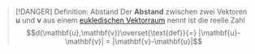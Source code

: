 > [!DANGER] Definition: Abstand
> Der **Abstand** zwischen zwei Vektoren $\mathbf{u}$ und $\mathbf{v}$ aus einem [eukledischen Vektorraum](Abstraktes%20inneres%20Produkt.md) nennt ist die reelle Zahl
> $$d(\mathbf{u},\mathbf{v})\overset{\text{def}}{=} |\mathbf{u}-\mathbf{v}| = |\mathbf{v}-\mathbf{u}|$$